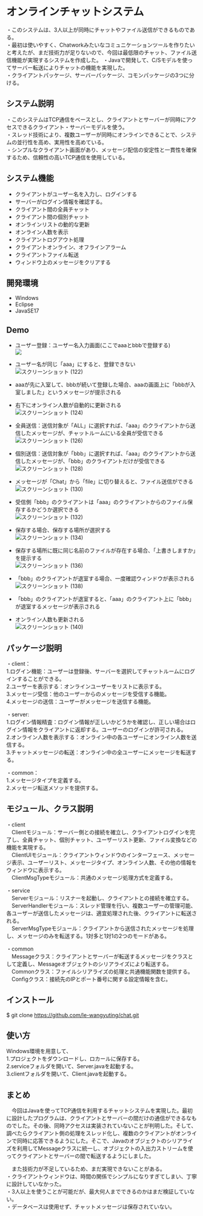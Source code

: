 # オンラインチャットシステム

 ・このシステムは、3人以上が同時にチャットやファイル送信ができるものである。  
 ・最初は使いやすく、Chatworkみたいなコミュニケーションツールを作りたいと考えたが、まだ技術力が足りないので、今回は最低限のチャット、ファイル送信機能が実現するシステムを作成した。 
・Javaで開発して、C/Sモデルを使ってサーバー転送によりチャットの機能を実現した。  
・クライアントパッケージ、サーバーパッケージ、コモンパッケージの3つに分ける。

## システム説明
  
 ・このシステムはTCP通信をベースとし、クライアントとサーバーが同時にアクセスできるクライアント・サーバーモデルを使う。  
 ・スレッド技術により、複数ユーザーが同時にオンラインできることで、システムの並行性を高め、実用性を高めている。  
 ・シンプルなクライアント画面があり、メッセージ配信の安定性と一貫性を確保するため、信頼性の高いTCP通信を使用している。

## システム機能  

  - クライアントがユーザー名を入力し、ログインする    
  - サーバーがログイン情報を確認する。  
  - クライアント間の全員チャット  
  - クライアント間の個別チャット  
  - オンラインリストの動的な更新  
  - オンライン人数を表示  
  - クライアントログアウト処理  
  - クライアントオンライン、オフラインアラーム  
  - クライアントファイル転送
  - ウィンドウ上のメッセージをクリアする

## 開発環境
 - Windows
 - Eclipse
 - JavaSE17
  
## Demo 
- ユーザー登録：ユーザー名入力画面(ここでaaaとbbbで登録する)    
![](https://user-images.githubusercontent.com/108509511/208335136-0af5c656-943a-46c9-877c-41a32d978c37.png)

- ユーザー名が同じ「aaa」にすると、登録できない  
![スクリーンショット (122)](https://user-images.githubusercontent.com/108509511/208356559-27930950-1cd8-480d-96dd-1534c5e0f6d6.png)

- aaaが先に入室して、bbbが続いて登録した場合、aaaの画面上に「bbbが入室しました」というメッセージが提示される  
- 右下にオンライン人数が自動的に更新される  
![スクリーンショット (124)](https://user-images.githubusercontent.com/108509511/208358887-891bd77f-0d2a-41ee-bda2-ed2abf1dd13e.png)

- 全員送信：送信対象が「ALL」に選択すれば、「aaa」のクライアントから送信したメッセージが、チャットルームにいる全員が受信できる
![スクリーンショット (126)](https://user-images.githubusercontent.com/108509511/208359586-3bcd8893-e026-4184-9b4b-b59e5b084957.png)

- 個別送信：送信対象が「bbb」に選択すれば、「aaa」のクライアントから送信したメッセージが、「bbb」のクライアントだけが受信できる  
![スクリーンショット (128)](https://user-images.githubusercontent.com/108509511/208362232-803fef76-215d-4fdd-87fb-2bc5d391b71f.png)

- メッセージが「Chat」から「file」に切り替えると、ファイル送信ができる  
![スクリーンショット (130)](https://user-images.githubusercontent.com/108509511/208366817-407b275f-356c-4410-a22c-bedf7f02ffe4.png)

- 受信側「bbb」のクライアントは「aaa」のクライアントからのファイル保存するかどうか選択できる  
![スクリーンショット (132)](https://user-images.githubusercontent.com/108509511/208367283-1c1aaf30-871b-441c-b07d-e71456e8d572.png)

- 保存する場合、保存する場所が選択する  
![スクリーンショット (134)](https://user-images.githubusercontent.com/108509511/208367691-575dfa3a-5519-40b3-9442-2a32beba13eb.png)

- 保存する場所に既に同じ名前のファイルが存在する場合、「上書きしますか」を提示する  
![スクリーンショット (136)](https://user-images.githubusercontent.com/108509511/208368097-3e56ff99-c6af-49ad-a4e1-115a4bfd87a1.png)

- 「bbb」のクライアントが退室する場合、一度確認ウィンドウが表示される  
![スクリーンショット (138)](https://user-images.githubusercontent.com/108509511/208371251-e585c3a6-42b6-430b-82d2-ceec12a3837a.png)

- 「bbb」のクライアントが退室すると、「aaa」のクライアント上に「bbb」が退室するメッセージが表示される  
- オンライン人数も更新される  
![スクリーンショット (140)](https://user-images.githubusercontent.com/108509511/208371715-0a5ea36c-7094-4cf4-a8e7-ceeca42ca98c.png)



## パッケージ説明 

・client：    
  1.ログイン機能：ユーザーは登録後、サーバーを選択してチャットルームにログインすることができる。    
  2.ユーザーを表示する：オンラインユーザーをリストに表示する。    
  3.メッセージ受信：他のユーザーからのメッセージを受信する機能。    
  4.メッセージの送信：ユーザーがメッセージを送信する機能。  
  
・server:  
  1.ログイン情報精査：ログイン情報が正しいかどうかを確認し、正しい場合はログイン情報をクライアントに返却する。ユーザーのログインが許可される。　　  
  2.オンライン人数を表示する：オンライン中の各ユーザーにオンライン人数を送信する。  
  3.チャットメッセージの転送：オンライン中の全ユーザーにメッセージを転送する。  
  
 ・common：  
  1.メッセージタイプを定義する。  
  2.メッセージ転送メソッドを提供する。  
  
 
 ## モジュール、クラス説明
・client  
　Clientモジュール：サーバー側との接続を確立し、クライアントログインを完了し、全員チャット、個別チャット、ユーザーリスト更新、ファイル変換などの機能を実現する。  
　ClientUIモジュール：クライアントウィンドウのインターフェース、メッセージ表示、ユーザーリスト、メッセージタイプ、オンライン人数、その他の情報をウィンドウに表示する。  
　ClientMsgTypeモジュール：共通のメッセージ処理方式を定義する。  

・service  
　Serverモジュール：リスナーを起動し、クライアントとの接続を確立する。  
　ServerHandlerモジュール：スレッド管理を行い、複数ユーザーの管理可能、各ユーザーが送信したメッセージは、適宜処理された後、クライアントに転送される。  
　ServerMsgTypeモジュール：クライアントから送信されたメッセージを処理し、メッセージのみを転送する。1対多と1対1の2つのモードがある。  

・common  
　Messageクラス：クライアントとサーバーが転送するメッセージをクラスとして定義し、Messageオブジェクトのシリアライズにより転送する。    
　Commonクラス：ファイルシリアライズの処理と共通機能関数を提供する。  
　Configクラス：接続先のIPとポート番号に関する設定情報を含む。  

## インストール
$ git clone https://github.com/le-wangyuting/chat.git

## 使い方
Windows環境を用意して、  
1.プロジェクトをダウンロードし、ロカールに保存する。  
2.serviceフォルダを開いて、Server.javaを起動する。  
3.clientフォルダを開いて、Client.javaを起動する。

## まとめ  
 　今回はJavaを使ってTCP通信を利用するチャットシステムを実現した。最初に設計したプログラムは、クライアントとサーバーの間だけの通信ができるなものでした。その後、同時アクセスは実装されていないことが判明した。そして、調べたらクライアント側の処理をスレッド化し、複数のクライアントがオンラインで同時に応答できるようにした。そこで、Javaのオブジェクトのシリアライズを利用してMessageクラスに統一し、オブジェクトの入出力ストリームを使ってクライアントとサーバーの間で転送するようにしました。

 　また技術力が不足しているため、まだ実現できないことがある。  
・クライアントウィンドウは、時間の関係でシンプルになりすぎてしまい、丁寧に設計していなかった。  
・3人以上を使うことが可能だが、最大何人までできるのかはまだ検証していない。    
・データベースは使用せず、チャットメッセージは保存されていない。    

 
